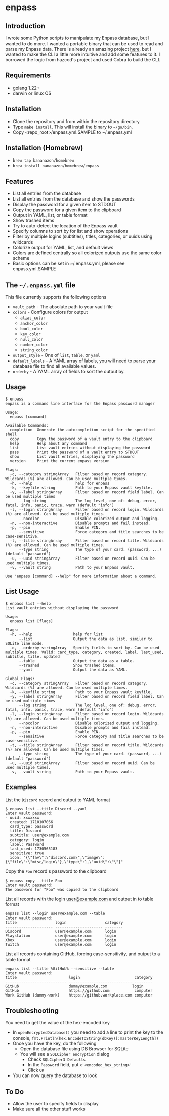 # enpass

## Introduction
I wrote some Python scripts to manipulate my Enpass database, but I wanted to do more. I wanted a portable binary that can be used to read and parse my Enpass data. There is already an amazing project [here](https://github.com/hazcod/enpass-cli.git), but I wanted to make the CLI a little more intuitive and add some features to it. I borrowed the logic from hazcod's project and used Cobra to build the CLI.

## Requirements
* golang 1.22+
* darwin or linux OS

## Installation
* Clone the repository and from within the repository directory
* Type `make install`. This will install the binary to `~/go/bin`.
* Copy <repo_root>/enpass.yml.SAMPLE to ~/.enpass.yml

## Installation (Homebrew)
* `brew tap bananazon/homebrew`
* `brew install bananazon/homebrew/enpass`

## Features
* List all entries from the database
* List all entries from the database and show the passwords
* Display the password for a given item to STDOUT
* Copy the password for a given item to the clipboard
* Output in YAML, list, or table format
* Show trashed items
* Try to auto-detect the location of the Enpass vault
* Specify columns to sort by for list and show operations
* Filter by multiple logins (subtitles), titles, categories, or uuids using wildcards
* Colorize output for YAML, list, and default views
* Colors are defined centrally so all colorized outputs use the same color scheme
* Basic options can be set in ~/.enpass.yml, please see enpass.yml.SAMPLE

## The `~/.enpass.yml` file
This file currently supports the following options
* `vault_path` - The absolute path to your vault file
* `colors` - Configure colors for output
    * `alias_color`
    * `anchor_color`
    * `bool_color`
    * `key_color`
    * `null_color`
    * `number_color`
    * `string_color`
* `output_style` - One of `list`, `table`, or `yaml`
* `default_labels` - A YAML array of labels, you will need to parse your database file to find all available values.
* `orderby` - A YAML array of fields to sort the output by.

## Usage
```
$ enpass
enpass is a command line interface for the Enpass password manager

Usage:
  enpass [command]

Available Commands:
  completion  Generate the autocompletion script for the specified shell
  copy        Copy the password of a vault entry to the clipboard
  help        Help about any command
  list        List vault entries without displaying the password
  pass        Print the password of a vault entry to STDOUT
  show        List vault entries, displaying the password
  version     Print the current enpass version

Flags:
  -c, --category stringArray   Filter based on record category. Wildcards (%) are allowed. Can be used multiple times.
  -h, --help                   help for enpass
  -k, --keyfile string         Path to your Enpass vault keyfile.
  -y, --label stringArray      Filter based on record field label. Can be used multiple times
      --log string             The log level, one of: debug, error, fatal, info, panic, trace, warn (default "info")
  -l, --login stringArray      Filter based on record login. Wildcards (%) are allowed. Can be used multiple times.
      --nocolor                Disable colorized output and logging.
  -n, --non-interactive        Disable prompts and fail instead.
  -p, --pin                    Enable PIN.
      --sensitive              Force category and title searches to be case-sensitive.
  -t, --title stringArray      Filter based on record title. Wildcards (%) are allowed. Can be used multiple times.
      --type string            The type of your card. (password, ...) (default "password")
  -u, --uuid stringArray       Filter based on record uuid. Can be used multiple times.
  -v, --vault string           Path to your Enpass vault.

Use "enpass [command] --help" for more information about a command.
```

## List Usage
```
$ enpass list --help
List vault entries without displaying the password

Usage:
  enpass list [flags]

Flags:
  -h, --help                  help for list
      --list                  Output the data as list, similar to SQLite line mode.
  -o, --orderby stringArray   Specify fields to sort by. Can be used multiple times. Valid: card_type, category, created, label, last_used, subtitle, title, updated
      --table                 Output the data as a table.
      --trashed               Show trashed items.
      --yaml                  Output the data as YAML.

Global Flags:
  -c, --category stringArray   Filter based on record category. Wildcards (%) are allowed. Can be used multiple times.
  -k, --keyfile string         Path to your Enpass vault keyfile.
  -y, --label stringArray      Filter based on record field label. Can be used multiple times
      --log string             The log level, one of: debug, error, fatal, info, panic, trace, warn (default "info")
  -l, --login stringArray      Filter based on record login. Wildcards (%) are allowed. Can be used multiple times.
      --nocolor                Disable colorized output and logging.
  -n, --non-interactive        Disable prompts and fail instead.
  -p, --pin                    Enable PIN.
      --sensitive              Force category and title searches to be case-sensitive.
  -t, --title stringArray      Filter based on record title. Wildcards (%) are allowed. Can be used multiple times.
      --type string            The type of your card. (password, ...) (default "password")
  -u, --uuid stringArray       Filter based on record uuid. Can be used multiple times.
  -v, --vault string           Path to your Enpass vault.
```

## Examples
List the `Discord` record and output to YAML format
```
$ enpass list --title Discord --yaml
Enter vault password:
- uuid: xxxxxxx
  created: 1710107066
  card_type: password
  title: Discord
  subtitle: user@example.com
  category: login
  label: Password
  last_used: 1730565183
  sensitive: true
  icon: "{\"fav\":\"discord.com\",\"image\":{\"file\":\"misc/login\"},\"type\":1,\"uuid\":\"\"}"
```

Copy the `Foo` record's password to the clipboard
```
$ enpass copy --title Foo
Enter vault password:
The password for "Foo" was copied to the clipboard
```

List all records with the login user@example.com and output in to table format
```
enpass list --login user@example.com --table
Enter vault password:
title                 login                 category
--------------------- --------------------- --------
Discord               user@example.com      login
Playstation           user@example.com      login
Xbox                  user@example.com      login
Twitch                user@example.com      login
```

List all records containing GitHub, forcing case-sensitivity, and output to a table format
```
enpass list --title %GitHub% --sensitive --table
Enter vault password:
title                       login                        category
--------------------------- ---------------------------- --------
GitHub                      dummy@example.com           login
GitHub                      https://github.com           computer
Work GitHub (dummy-work)    https://github.workplace.com computer
```

## Troubleshooting
You need to get the value of the hex-encoded key
* In `openEncryptedDatabase()` you need to add a line to print the key to the console, `fmt.Println(hex.EncodeToString(dbKey)[:masterKeyLength])`
* Once you have the key, do the following
    * Open the database file using DB Browser for SQLite
    * You will see a `SQLCipher encryption` dialog
        * Check `SQLCipher3 Defaults`
        * In the `Password` field, put `x'<encoded_hex_string>'`
        * Click `OK`
* You can now query the database to look

## To Do
* Allow the user to specify fields to display
* Make sure all the other stuff works
